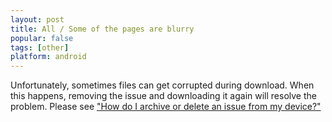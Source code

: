 ```yaml
---
layout: post
title: All / Some of the pages are blurry
popular: false
tags: [other]
platform: android
---
```

Unfortunately, sometimes files can get corrupted during download. When this happens, removing the issue and downloading it again will resolve the problem. Please see ["How do I archive or delete an issue from my device?"](/support-prototype/2019-09-10-how-do-i-archive-or-delete-an-issue-from-my-device-android)
